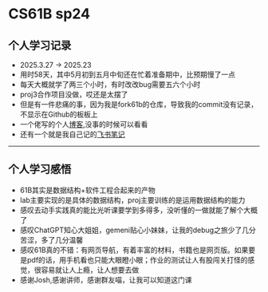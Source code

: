 # CS61B sp24 
## 个人学习记录
- 2025.3.27 -> 2025.23
- 用时58天，其中5月初到五月中旬还在忙着准备期中，比预期慢了一点
- 每天大概就学了两三个小时，有时改改bug需要五六个小时
- proj3合作项目没做，哎还是太摆了
- 但是有一件悲痛的事，因为我是fork61b的仓库，导致我的commit没有记录，不显示在Github的板板上
- 一个佬写的个人[博客](https://qiushao-e.github.io/2024/08/19/CS61B_Notes/#Week-1),没事的时候可以看看
- 还有一个就是我自己记的[飞书笔记](https://pcnjbcc1045c.feishu.cn/docx/PaVzdqgqtomygHxrDpScqeT2nDe?from=from_copylink)

---

## 个人学习感悟
- 61B其实是数据结构+软件工程合起来的产物
- lab主要实现的是具体的数据结构，proj主要训练的是运用数据结构的能力
- 感叹去动手实践真的能比光听课要学到多得多，没听懂的一做就能了解个大概了
- 感叹ChatGPT知心大姐姐，gemeni贴心小妹妹，让我的debug之旅少了几分苦涩，多了几分温馨
- 感叹61B真的不错：有网页导航，有着丰富的材料，书籍也是网页版。如果要是pdf的话，用手机看也只能大眼瞪小眼；作业的测试让人有股闯关打怪的感觉，很容易就让人上瘾，让人想要去做
- 感谢Josh,感谢讲师，感谢群友喵，让我可以知道这门课
